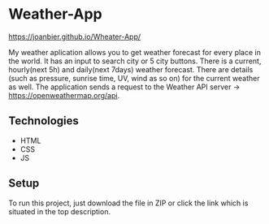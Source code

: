 # Weather-App

https://joanbier.github.io/Wheater-App/

My weather aplication allows you to get weather forecast for every place in the world. It has an input to search city or 5 city buttons. There is a current, hourly(next 5h) and daily(next 7days) weather forecast. There are details (such as pressure, sunrise time, UV, wind as so on) for the current weather as well. 
The application sends a request to the Weather API server -> https://openweathermap.org/api. 

## Technologies

- HTML 
- CSS 
- JS

## Setup

To run this project, just download the file in ZIP or click the link which is situated in the top description.
